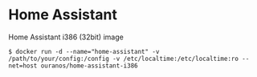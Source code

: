# Home Assistant

Home Assistant i386 (32bit) image

```
$ docker run -d --name="home-assistant" -v /path/to/your/config:/config -v /etc/localtime:/etc/localtime:ro --net=host ouranos/home-assistant-i386
```
